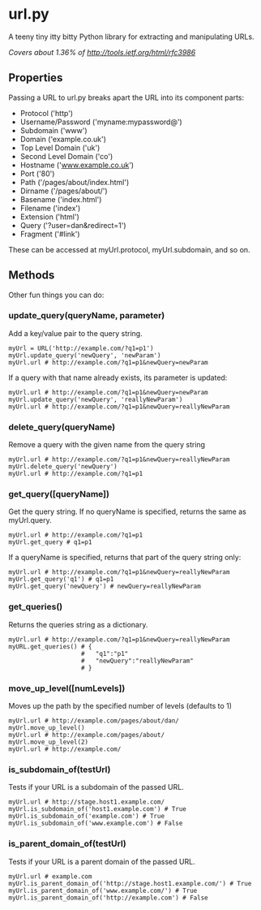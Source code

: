 url.py
======
A teeny tiny itty bitty Python library for extracting and manipulating URLs.

_Covers about 1.36% of http://tools.ietf.org/html/rfc3986_

## Properties

Passing a URL to url.py breaks apart the URL into its component parts:

* Protocol ('http')
* Username/Password ('myname:mypassword@')
* Subdomain ('www')
* Domain ('example.co.uk')
* Top Level Domain ('uk')
* Second Level Domain ('co')
* Hostname ('www.example.co.uk')
* Port ('80')
* Path ('/pages/about/index.html')
* Dirname ('/pages/about/')
* Basename ('index.html')
* Filename ('index')
* Extension ('html')
* Query ('?user=dan&redirect=1')
* Fragment ('#link')

These can be accessed at myUrl.protocol, myUrl.subdomain, and so on.

## Methods

Other fun things you can do:

### update_query(queryName, parameter)

Add a key/value pair to the query string.

    myUrl = URL('http://example.com/?q1=p1')
    myUrl.update_query('newQuery', 'newParam')
    myUrl.url # http://example.com/?q1=p1&newQuery=newParam
    
If a query with that name already exists, its parameter is updated:

    myUrl.url # http://example.com/?q1=p1&newQuery=newParam
    myUrl.update_query('newQuery', 'reallyNewParam')
    myUrl.url # http://example.com/?q1=p1&newQuery=reallyNewParam
    
### delete_query(queryName)

Remove a query with the given name from the query string

    myUrl.url # http://example.com/?q1=p1&newQuery=reallyNewParam
    myUrl.delete_query('newQuery')
    myUrl.url # http://example.com/?q1=p1

### get_query([queryName])

Get the query string. If no queryName is specified, returns the same as myUrl.query.

    myUrl.url # http://example.com/?q1=p1
    myUrl.get_query # q1=p1
    
If a queryName is specified, returns that part of the query string only:

    myUrl.url # http://example.com/?q1=p1&newQuery=reallyNewParam
    myUrl.get_query('q1') # q1=p1
    myUrl.get_query('newQuery') # newQuery=reallyNewParam

### get_queries()

Returns the queries string as a dictionary.

    myUrl.url # http://example.com/?q1=p1&newQuery=reallyNewParam
    myURL.get_queries() # {
                        #   "q1":"p1"
                        #   "newQuery":"reallyNewParam"
                        # }

### move_up_level([numLevels])

Moves up the path by the specified number of levels (defaults to 1) 

    myUrl.url # http://example.com/pages/about/dan/
    myUrl.move_up_level()
    myUrl.url # http://example.com/pages/about/
    myUrl.move_up_level(2)
    myUrl.url # http://example.com/

### is_subdomain_of(testUrl)

Tests if your URL is a subdomain of the passed URL.

    myUrl.url # http://stage.host1.example.com/
    myUrl.is_subdomain_of('host1.example.com') # True
    myUrl.is_subdomain_of('example.com') # True
    myUrl.is_subdomain_of('www.example.com') # False

### is_parent_domain_of(testUrl)

Tests if your URL is a parent domain of the passed URL.

    myUrl.url # example.com
    myUrl.is_parent_domain_of('http://stage.host1.example.com/') # True
    myUrl.is_parent_domain_of('www.example.com/') # True
    myUrl.is_parent_domain_of('http://example.com') # False
